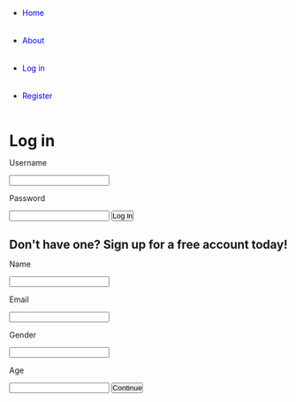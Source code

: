 <!DOCTYPE html>
<html>
<head>
<style>
* {
    padding: 0;
    margin: 0;
}
nav {
    background-color: light green;
    height: 50px;
}
nav ul {
    border: 1px solid red;
    height: 50px;
    width: 450px;

}
nav ul li {
      list-style-type: none;
      width: 150px;
      float: left;
      border-right: 1px solid #CCC;
 
}
li a {
    text-decoration: none;
    color: blue;
    line-height: 50px;
    display: block;
}
li a:hover {
   background-color: yellow;
   color: green;
   

</style>
<title>Livin Life</title>
</head>
<body>
   <div class="nav_bar">
<ul>
<li><a href="home.html">Home</a></li>
<li><a href="about.html">About</a></li>
<li><a href="signin.html">Log in</a></li>
<li><a href="signup.html">Register</a></li>
</ul>
</div>

<h1>Log in</h1>
<p>Username</p>
<input>
<p>Password</p>
<input>
<button>Log in</button>

<h2>Don't have one? Sign up for a free account today!</h2>
<p>Name</p>
<input>
<p>Email</p>
<input>
<p>Gender</p>
<input>
<p>Age</p>
<input>
<button>Continue</button>


</body>
</html>
